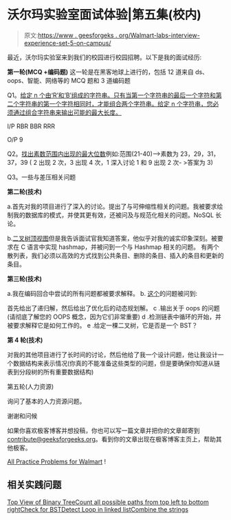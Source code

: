 # 沃尔玛实验室面试体验|第五集(校内)

> 原文:[https://www . geesforgeks . org/Walmart-labs-interview-experience-set-5-on-campus/](https://www.geeksforgeeks.org/walmart-labs-interview-experience-set-5-on-campus/)

最近，沃尔玛实验室来到我们的校园进行校园招聘。以下是我的面试经历:

**第一轮(MCQ +编码题)**
这一轮是在黑客地球上进行的，包括 12 道来自 ds、oops、智能、网络等的 MCQ 题和 3 道编码题

Q1。[给定 n 个由‘R’和‘B’组成的字符串。只有当第一个字符串的最后一个字符和第二个字符串的第一个字符相同时，才能组合两个字符串。给定 n 个字符串，您必须通过组合字符串来输出可能的最大长度。](https://practice.geeksforgeeks.org/problems/combine-the-strings/0)

I/P
RBR
BBR
RRR

O/P
9

Q2。[找出素数范围内出现的最大位数](https://practice.geeksforgeeks.org/problems/find-the-highest-occurring-digit-in-prime-numbers-in-a-range/0)例如:范围(21-40)–>素数为 23，29，31，37，39 ( 2 出现 2 次，3 出现 4 次，1 深入讨论 1 和 9 出现 2 次- >答案为 3)

Q3。一些与差压相关问题

**第二轮(技术)**

a.首先对我的项目进行了深入的讨论。提出了与可伸缩性相关的问题。我被要求绘制我的数据库的模式，并使其更有效，还被问及与规范化相关的问题。NoSQL 长论。

b.[二叉树顶视图](https://practice.geeksforgeeks.org/problems/top-view-of-binary-tree/1)但是我告诉面试官我知道答案，他似乎对我的诚实印象深刻。被要求在 C 语言中实现 hashmap，并被问到一个与 Hashmap 相关的问题。
有两个散列表，我们必须以高效的方式找到公共条目、删除的条目、插入的条目和更新的条目。

**第三轮(技术)**

a.我在编码回合中尝试的所有问题都被要求解释。
b. [这个](https://practice.geeksforgeeks.org/problems/count-all-possible-paths-from-top-left-to-bottom-right/0)的问题被问到:

首先给出了递归解，然后给出了优化后的动态规划解。
c .输出关于 oops 的问题(请彻底了解您的 OOPS 概念，因为它们非常重要)
d .检测链表中循环的开始，并被要求解释它是如何工作的。
e .给定一棵二叉树，它是否是一个 BST？

**第 4 轮(技术)**

对我的其他项目进行了长时间的讨论，然后他给了我一个设计问题，他让我设计一个数据结构来表示情况(你真的不能准备这些类型的问题，但是要确保你知道从链表到分段树的所有重要数据结构)

第五轮(人力资源)

询问了基本的人力资源问题。

谢谢和问候

如果你喜欢极客博客并想投稿，你也可以写一篇文章并把你的文章邮寄到 contribute@geeksforgeeks.org。看到你的文章出现在极客博客主页上，帮助其他极客。

[All Practice Problems for Walmart](https://practice.geeksforgeeks.org/company/Walmart/) !

## 相关实践问题

[Top View of Binary Tree](https://practice.geeksforgeeks.org/problems/top-view-of-binary-tree/1)[Count all possible paths from top left to bottom right](https://practice.geeksforgeeks.org/problems/count-all-possible-paths-from-top-left-to-bottom-right/0)[Check for BST](https://practice.geeksforgeeks.org/problems/check-for-bst/1)[Detect Loop in linked list](https://practice.geeksforgeeks.org/problems/detect-loop-in-linked-list/1)[Combine the strings](https://practice.geeksforgeeks.org/problems/combine-the-strings/0)